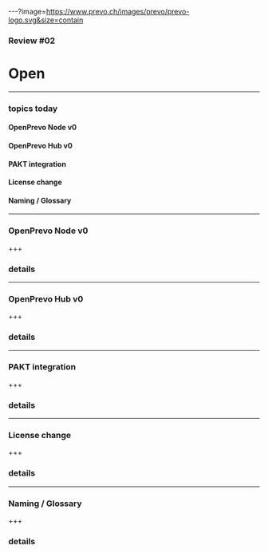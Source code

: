 ---?image=https://www.prevo.ch/images/prevo/prevo-logo.svg&size=contain

### Review #02
# Open

---

### topics today

#### OpenPrevo Node v0
#### OpenPrevo Hub v0
#### PAKT integration
#### License change
#### Naming / Glossary

---

### OpenPrevo Node v0

+++

### details

---

### OpenPrevo Hub v0

+++

### details

---

### PAKT integration

+++

### details

---

### License change

+++

### details

---

### Naming / Glossary

+++

### details